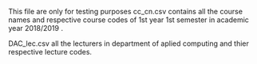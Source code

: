 This file are only for testing purposes
cc_cn.csv
contains all the course names and respective course codes of 1st year 1st semester in academic year 2018/2019 .

DAC_lec.csv
all the lecturers in department of aplied computing and thier respective lecture codes.